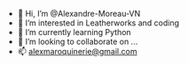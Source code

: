 - 👋 Hi, I’m @Alexandre-Moreau-VN
- 👀 I’m interested in Leatherworks and coding 
- 🌱 I’m currently learning Python
- 💞️ I’m looking to collaborate on ...
- 📫 alexmaroquinerie@gmail.com

<!---
Alexandre-Moreau-VN/Alexandre-Moreau-VN is a ✨ special ✨ repository because its `README.md` (this file) appears on your GitHub profile.
You can click the Preview link to take a look at your changes.
--->

